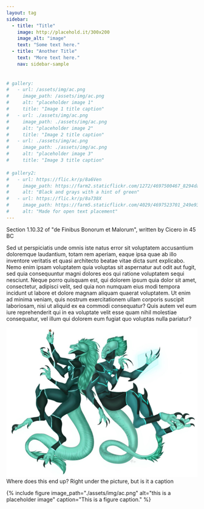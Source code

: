 ```yaml
---
layout: tag
sidebar:
  - title: "Title"
    image: http://placehold.it/300x200
    image_alt: "image"
    text: "Some text here."
  - title: "Another Title"
    text: "More text here."
    nav: sidebar-sample


# gallery:
#   - url: /assets/img/ac.png
#     image_path: /assets/img/ac.png
#     alt: "placeholder image 1"
#     title: "Image 1 title caption"
#   - url: ./assets/img/ac.png
#     image_path: ./assets/img/ac.png
#     alt: "placeholder image 2"
#     title: "Image 2 title caption"
#   - url: ./assets/img/ac.png
#     image_path: ./assets/img/ac.png
#     alt: "placeholder image 3"
#     title: "Image 3 title caption"

# gallery2:
#   - url: https://flic.kr/p/8a6Ven
#     image_path: https://farm2.staticflickr.com/1272/4697500467_8294dac099_q.jpg
#     alt: "Black and grays with a hint of green"
#   - url: https://flic.kr/p/8a738X
#     image_path: https://farm5.staticflickr.com/4029/4697523701_249e93ba23_q.jpg
#     alt: "Made for open text placement"
---
```


Section 1.10.32 of "de Finibus Bonorum et Malorum", written by Cicero in 45 BC

Sed ut perspiciatis unde omnis iste natus error sit voluptatem accusantium doloremque laudantium, totam rem aperiam, eaque ipsa quae ab illo inventore veritatis et quasi architecto beatae vitae dicta sunt explicabo. Nemo enim ipsam voluptatem quia voluptas sit aspernatur aut odit aut fugit, sed quia consequuntur magni dolores eos qui ratione voluptatem sequi nesciunt. Neque porro quisquam est, qui dolorem ipsum quia dolor sit amet, consectetur, adipisci velit, sed quia non numquam eius modi tempora incidunt ut labore et dolore magnam aliquam quaerat voluptatem. Ut enim ad minima veniam, quis nostrum exercitationem ullam corporis suscipit laboriosam, nisi ut aliquid ex ea commodi consequatur? Quis autem vel eum iure reprehenderit qui in ea voluptate velit esse quam nihil molestiae consequatur, vel illum qui dolorem eum fugiat quo voluptas nulla pariatur?

![ac](./assets/img/ac.png) Where does this end up? Right under the picture, but is it a caption

{% include figure image_path="./assets/img/ac.png" alt="this is a placeholder image" caption="This is a figure caption." %}


